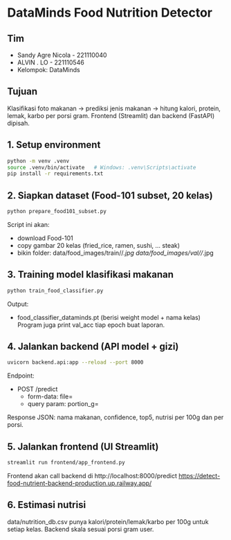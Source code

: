 # DataMinds Food Nutrition Detector

## Tim
- Sandy Agre Nicola - 221110040
- ALVIN . LO - 221110546
- Kelompok: DataMinds

## Tujuan
Klasifikasi foto makanan -> prediksi jenis makanan -> hitung kalori, protein, lemak, karbo per porsi gram.
Frontend (Streamlit) dan backend (FastAPI) dipisah.

## 1. Setup environment
```bash
python -m venv .venv
source .venv/bin/activate   # Windows: .venv\Scripts\activate
pip install -r requirements.txt
```

## 2. Siapkan dataset (Food-101 subset, 20 kelas)
```bash
python prepare_food101_subset.py
```
Script ini akan:
- download Food-101
- copy gambar 20 kelas (fried_rice, ramen, sushi, ... steak)
- bikin folder:
  data/food_images/train/<kelas>/*.jpg
  data/food_images/val/<kelas>/*.jpg

## 3. Training model klasifikasi makanan
```bash
python train_food_classifier.py
```
Output:
- food_classifier_dataminds.pt (berisi weight model + nama kelas)
Program juga print val_acc tiap epoch buat laporan.

## 4. Jalankan backend (API model + gizi)
```bash
uvicorn backend.api:app --reload --port 8000
```
Endpoint:
- POST /predict
  - form-data: file=<image>
  - query param: portion_g=<gram>

Response JSON: nama makanan, confidence, top5, nutrisi per 100g dan per porsi.

## 5. Jalankan frontend (UI Streamlit)
```bash
streamlit run frontend/app_frontend.py
```
Frontend akan call backend di http://localhost:8000/predict
https://detect-food-nutrient-backend-production.up.railway.app/

## 6. Estimasi nutrisi
data/nutrition_db.csv punya kalori/protein/lemak/karbo per 100g untuk setiap kelas.
Backend skala sesuai porsi gram user.
